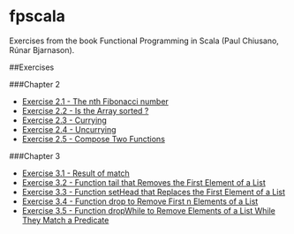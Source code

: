 # fpscala
Exercises from the book Functional Programming in Scala (Paul Chiusano, Rúnar Bjarnason).

##Exercises

###Chapter 2

* [Exercise 2.1 - The nth Fibonacci number](https://github.com/ruivalentemaia/fpscala/blob/master/fibonacci.scala)
* [Exercise 2.2 - Is the Array sorted ?](https://github.com/ruivalentemaia/fpscala/blob/master/issorted.scala)
* [Exercise 2.3 - Currying](https://github.com/ruivalentemaia/fpscala/blob/master/curry.scala)
* [Exercise 2.4 - Uncurrying](https://github.com/ruivalentemaia/fpscala/blob/master/curry.scala)
* [Exercise 2.5 - Compose Two Functions](https://github.com/ruivalentemaia/fpscala/blob/master/compose.scala)

###Chapter 3

* [Exercise 3.1 - Result of match](https://github.com/ruivalentemaia/fpscala/blob/master/singlylinkedlistmatch.scala)
* [Exercise 3.2 - Function tail that Removes the First Element of a List](https://github.com/ruivalentemaia/fpscala/blob/master/singlyLinkedList.scala)
* [Exercise 3.3 - Function setHead that Replaces the First Element of a List](https://github.com/ruivalentemaia/fpscala/blob/master/singlyLinkedList.scala)
* [Exercise 3.4 - Function drop to Remove First n Elements of a List](https://github.com/ruivalentemaia/fpscala/blob/master/singlyLinkedList.scala)
* [Exercise 3.5 - Function dropWhile to Remove Elements of a List While They Match a Predicate](https://github.com/ruivalentemaia/fpscala/blob/master/singlyLinkedList.scala)
